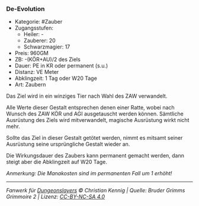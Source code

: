 ### De-Evolution

- Kategorie: #Zauber
- Zugangsstufen:
  - Heiler: -
  - Zauberer: 20
  - Schwarzmagier: 17
- Preis: 960GM
- ZB: -(KÖR+AU)/2 des Ziels
- Dauer: PE in KR oder permanent (s.u.)
- Distanz: VE Meter
- Abklingzeit: 1 Tag oder W20 Tage
- Art: Zaubern



Das Ziel wird in ein winziges Tier nach Wahl des ZAW verwandelt.

Alle Werte dieser Gestalt entsprechen denen einer Ratte, wobei nach Wunsch des ZAW KÖR und AGI ausgetauscht werden können. Sämtliche Ausrüstung des Ziels wird mitverwandelt, magische Ausrüstung wirkt nicht mehr.

Sollte das Ziel in dieser Gestalt getötet werden, nimmt es mitsamt seiner Ausrüstung seine ursprüngliche Gestalt wieder an.

Die Wirkungsdauer des Zaubers kann permanent gemacht werden, dann steigt aber die Abklingzeit auf W20 Tage.



<i>Anmerkung: Die Manakosten sind im permanenten Fall um 1 erhöht!</i>

---

_Fanwerk für [Dungeonslayers](https://www.dungeonslayers.net/) © Christian Kennig | Quelle: Bruder Grimms Grimmoire 2 | Lizenz: [CC-BY-NC-SA 4.0](https://creativecommons.org/licenses/by-nc-sa/4.0/deed.de)_
